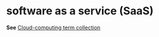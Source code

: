 # software as a service (SaaS)

**See** [Cloud-computing term collection](https://worldready.cloudapp.net/Styleguide/Read?id=2700&topicid=28841)
